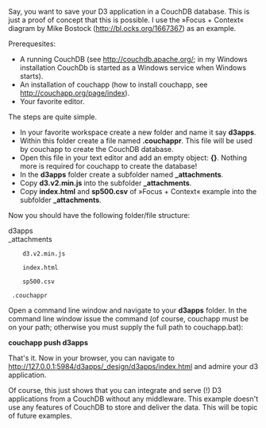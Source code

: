Say, you want to save your D3 application in a CouchDB database. This is just a proof of concept that this is possible. I use the »Focus + Context« diagram by Mike Bostock (http://bl.ocks.org/1667367) as an example.

Prerequesites:
- A running CouchDB (see http://couchdb.apache.org/; in my Windows installation CouchDb is started as a Windows service when Windows starts).
- An installation of couchapp (how to install couchapp, see http://couchapp.org/page/index).
- Your favorite editor.

The steps are quite simple.
* In your favorite workspace create a new folder and name it say **d3apps**. 
* Within this folder create a file named **.couchappr**. This file will be used by couchapp to create the CouchDB database.
* Open this file in your text editor and add an empty object: **{}**. Nothing more is required for couchapp to create the database!
* In the **d3apps** folder create a subfolder named **_attachments**.
* Copy **d3.v2.min.js** into the subfolder **_attachments**.
* Copy **index.html** and **sp500.csv** of »Focus + Context« example into the subfolder **_attachments**.

Now you should have the following folder/file structure:

d3apps<br>
    _attachments

        d3.v2.min.js

        index.html

        sp500.csv

     .couchappr

Open a command line window and navigate to your **d3apps** folder.
In the command line window issue the command (of course, couchapp must be on your path; otherwise you must supply the full path to couchapp.bat):

**couchapp push d3apps**

That's it. Now in your browser, you can navigate to http://127.0.0.1:5984/d3apps/_design/d3apps/index.html and admire your d3 application.

Of course, this just shows that you can integrate and serve (!) D3 applications from a CouchDB without any middleware. This example doesn't use any features of CouchDB to store and deliver the data. This will be topic of future examples.




